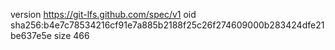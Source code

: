 version https://git-lfs.github.com/spec/v1
oid sha256:b4e7c78534216cf91e7a885b2188f25c26f274609000b283424dfe21be637e5e
size 466
